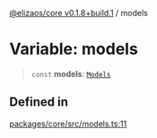 [@elizaos/core v0.1.8+build.1](../index.md) / models

# Variable: models

> `const` **models**: [`Models`](../type-aliases/Models.md)

## Defined in

[packages/core/src/models.ts:11](https://github.com/Vicolee/riddleculous-ai-agent/blob/main/packages/core/src/models.ts#L11)
